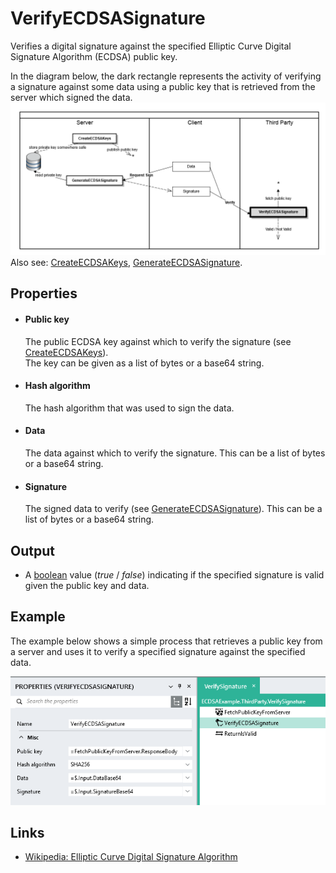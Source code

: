 VerifyECDSASignature
===========

Verifies a digital signature against the specified Elliptic Curve Digital Signature Algorithm (ECDSA) public key.

In the diagram below, the dark rectangle represents the activity of verifying a signature against some data using 
a public key that is retrieved from the server which signed the data.  
![ECDSA Process](ProcessVerifyECDSASignature.png)  
Also see: [CreateECDSAKeys](../CreateECDSAKeys/), [GenerateECDSASignature](../GenerateECDSASignature/).

Properties
----------

-  #### Public key

    The public ECDSA key against which to verify the signature (see [CreateECDSAKeys](../CreateECDSAKeys/)).  
    The key can be given as a list of bytes or a base64 string.

-  #### Hash algorithm

    The hash algorithm that was used to sign the data.

-  #### Data

    The data against which to verify the signature. This can be a list of bytes or a base64 string.

-  #### Signature

    The signed data to verify (see [GenerateECDSASignature](../GenerateECDSASignature/)). This can be a list of 
    bytes or a base64 string.

Output
------

-  A [boolean](https://linx.software/plugins/BuiltIn/Types/Boolean/) value (*true* / *false*) indicating if the specified signature 
   is valid given the public key and data.

Example
-------

The example below shows a simple process that retrieves a public key from a server and uses it to verify a 
specified signature against the specified data.

![](verifysignature_example.png)

Links
-----

- [Wikipedia: Elliptic Curve Digital Signature Algorithm](https://en.wikipedia.org/wiki/Elliptic_Curve_Digital_Signature_Algorithm)

